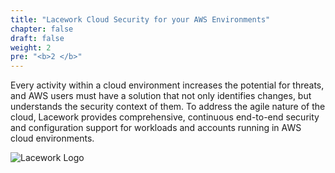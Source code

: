 ```yaml
---
title: "Lacework Cloud Security for your AWS Environments"
chapter: false
draft: false
weight: 2
pre: "<b>2 </b>"
---
```


Every activity within a cloud environment increases the potential for threats, and AWS users must have a solution that not only
identifies changes, but understands the security context of them. To address the agile nature of the cloud,
Lacework provides comprehensive, continuous end-to-end security and configuration support for workloads
and accounts running in AWS cloud environments.

![Lacework Logo](/images/lacework-logo.svg)
